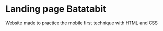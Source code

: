 <h1>Landing page Batatabit</h1>

Website made to practice the mobile first technique with HTML and CSS
